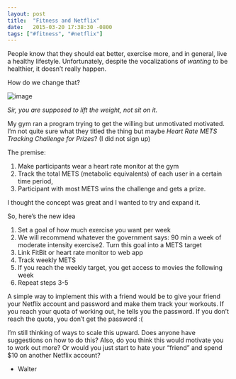 ```yaml
---
layout: post
title:  "Fitness and Netflix"
date:   2015-03-20 17:38:30 -0800
tags: ["#fitness", "#netflix"]
---
```

People know that they should eat better, exercise more, and in general, live a healthy lifestyle. Unfortunately, despite the vocalizations of _wanting_ to be healthier, it doesn’t really happen.

How do we change that?

![image](https://40.media.tumblr.com/bb4dea48111cd1c89439e4db9528df07/tumblr_inline_nlj48o7jYx1qepten_500.png)

_Sir, you are supposed to lift the weight, not sit on it._


My gym ran a program trying to get the willing but unmotivated motivated. I’m not quite sure what they titled the thing but maybe _Heart Rate METS Tracking Challenge for Prizes_? (I did not sign up)

The premise: 

1.  Make participants wear a heart rate monitor at the gym
2.  Track the total METS (metabolic equivalents) of each user in a certain time period,
3.  Participant with most METS wins the challenge and gets a prize.

I thought the concept was great and I wanted to try and expand it.

So, here’s the new idea

1.  Set a goal of how much exercise you want per week
2.  We will recommend whatever the government says: 90 min a week of moderate intensity exercise2.  Turn this goal into a METS target
3.  Link FitBit or heart rate monitor to web app
4.  Track weekly METS
5.  If you reach the weekly target, you get access to movies the following week
6.  Repeat steps 3-5

A simple way to implement this with a friend would be to give your friend your Netflix account and password and make them track your workouts. If you reach your quota of working out, he tells you the password. If you don’t reach the quota, you don’t get the password :(

I’m still thinking of ways to scale this upward. Does anyone have suggestions on how to do this? Also, do you think this would motivate you to work out more? Or would you just start to hate your “friend” and spend $10 on another Netflix account?

- Walter
